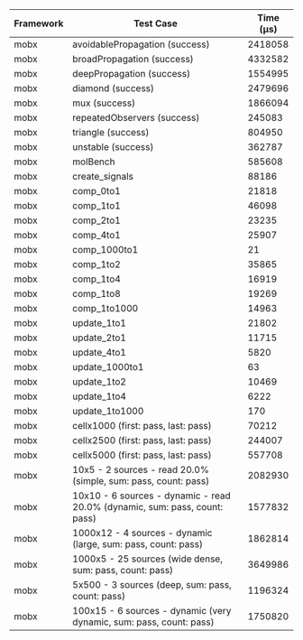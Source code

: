 | Framework | Test Case | Time (μs) |
| --- | --- | --- |
| mobx | avoidablePropagation (success) | 2418058 |
| mobx | broadPropagation (success) | 4332582 |
| mobx | deepPropagation (success) | 1554995 |
| mobx | diamond (success) | 2479696 |
| mobx | mux (success) | 1866094 |
| mobx | repeatedObservers (success) | 245083 |
| mobx | triangle (success) | 804950 |
| mobx | unstable (success) | 362787 |
| mobx | molBench | 585608 |
| mobx | create_signals | 88186 |
| mobx | comp_0to1 | 21818 |
| mobx | comp_1to1 | 46098 |
| mobx | comp_2to1 | 23235 |
| mobx | comp_4to1 | 25907 |
| mobx | comp_1000to1 | 21 |
| mobx | comp_1to2 | 35865 |
| mobx | comp_1to4 | 16919 |
| mobx | comp_1to8 | 19269 |
| mobx | comp_1to1000 | 14963 |
| mobx | update_1to1 | 21802 |
| mobx | update_2to1 | 11715 |
| mobx | update_4to1 | 5820 |
| mobx | update_1000to1 | 63 |
| mobx | update_1to2 | 10469 |
| mobx | update_1to4 | 6222 |
| mobx | update_1to1000 | 170 |
| mobx | cellx1000 (first: pass, last: pass) | 70212 |
| mobx | cellx2500 (first: pass, last: pass) | 244007 |
| mobx | cellx5000 (first: pass, last: pass) | 557708 |
| mobx | 10x5 - 2 sources - read 20.0% (simple, sum: pass, count: pass) | 2082930 |
| mobx | 10x10 - 6 sources - dynamic - read 20.0% (dynamic, sum: pass, count: pass) | 1577832 |
| mobx | 1000x12 - 4 sources - dynamic (large, sum: pass, count: pass) | 1862814 |
| mobx | 1000x5 - 25 sources (wide dense, sum: pass, count: pass) | 3649986 |
| mobx | 5x500 - 3 sources (deep, sum: pass, count: pass) | 1196324 |
| mobx | 100x15 - 6 sources - dynamic (very dynamic, sum: pass, count: pass) | 1750820 |
